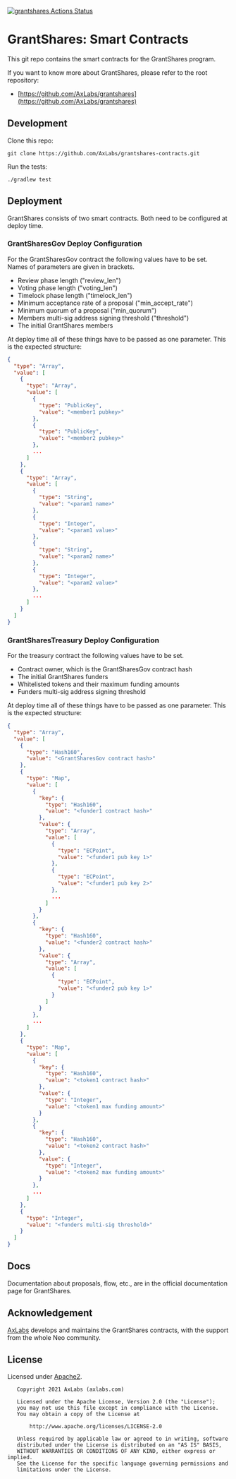 [![grantshares Actions Status](https://github.com/AxLabs/grantshares-contracts/workflows/grantshares-ci-cd/badge.svg)](https://github.com/AxLabs/grantshares-contracts/actions)

# GrantShares: Smart Contracts

This git repo contains the smart contracts for the GrantShares program.

If you want to know more about GrantShares, please refer to the root repository:

* [https://github.com/AxLabs/grantshares](https://github.com/AxLabs/grantshares)

## Development

Clone this repo:

```shell
git clone https://github.com/AxLabs/grantshares-contracts.git
```

Run the tests:

```shell
./gradlew test
```

## Deployment

GrantShares consists of two smart contracts. Both need to be configured at deploy time.

### GrantSharesGov Deploy Configuration

For the GrantSharesGov contract the following values have to be set. Names of parameters are given in brackets.

- Review phase length ("review_len")
- Voting phase length ("voting_len")
- Timelock phase length ("timelock_len")
- Minimum acceptance rate of a proposal ("min_accept_rate")
- Minimum quorum of a proposal ("min_quorum")
- Members multi-sig address signing threshold ("threshold")
- The initial GrantShares members

At deploy time all of these things have to be passed as one parameter. This is the expected structure:

```json
{
  "type": "Array",
  "value": [
    {
      "type": "Array",
      "value": [
        {
          "type": "PublicKey",
          "value": "<member1 pubkey>"
        },
        {
          "type": "PublicKey",
          "value": "<member2 pubkey>"
        },
        ...
      ]
    },
    {
      "type": "Array",
      "value": [
        {
          "type": "String",
          "value": "<param1 name>"
        },
        {
          "type": "Integer",
          "value": "<param1 value>"
        },
        {
          "type": "String",
          "value": "<param2 name>"
        },
        {
          "type": "Integer",
          "value": "<param2 value>"
        },
        ...
      ]
    }
  ]
}
```

### GrantSharesTreasury Deploy Configuration

For the treasury contract the following values have to be set.

- Contract owner, which is the GrantSharesGov contract hash
- The initial GrantShares funders
- Whitelisted tokens and their maximum funding amounts
- Funders multi-sig address signing threshold

At deploy time all of these things have to be passed as one parameter. This is the expected structure:

```json
{
  "type": "Array",
  "value": [
    {
      "type": "Hash160",
      "value": "<GrantSharesGov contract hash>"
    },
    {
      "type": "Map",
      "value": [
        {
          "key": {
            "type": "Hash160",
            "value": "<funder1 contract hash>"
          },
          "value": {
            "type": "Array",
            "value": [
              {
                "type": "ECPoint",
                "value": "<funder1 pub key 1>"
              },
              {
                "type": "ECPoint",
                "value": "<funder1 pub key 2>"
              },
              ...
            ]
          }
        },
        {
          "key": {
            "type": "Hash160",
            "value": "<funder2 contract hash>"
          },
          "value": {
            "type": "Array",
            "value": [
              {
                "type": "ECPoint",
                "value": "<funder2 pub key 1>"
              }
            ]
          }
        },
        ...
      ]
    },
    {
      "type": "Map",
      "value": [
        {
          "key": {
            "type": "Hash160",
            "value": "<token1 contract hash>"
          },
          "value": {
            "type": "Integer",
            "value": "<token1 max funding amount>"
          }
        },
        {
          "key": {
            "type": "Hash160",
            "value": "<token2 contract hash>"
          },
          "value": {
            "type": "Integer",
            "value": "<token2 max funding amount>"
          }
        },
        ...
      ]
    },
    {
      "type": "Integer",
      "value": "<funders multi-sig threshold>"
    }
  ]
}
```

## Docs

Documentation about proposals, flow, etc., are in the official documentation page for GrantShares.

## Acknowledgement

[AxLabs](https://axlabs.com) develops and maintains the GrantShares contracts, with the support from the whole Neo
community.

## License

Licensed under [Apache2](http://www.apache.org/licenses/LICENSE-2.0).

```
   Copyright 2021 AxLabs (axlabs.com)

   Licensed under the Apache License, Version 2.0 (the "License");
   you may not use this file except in compliance with the License.
   You may obtain a copy of the License at

       http://www.apache.org/licenses/LICENSE-2.0

   Unless required by applicable law or agreed to in writing, software
   distributed under the License is distributed on an "AS IS" BASIS,
   WITHOUT WARRANTIES OR CONDITIONS OF ANY KIND, either express or implied.
   See the License for the specific language governing permissions and
   limitations under the License.
```